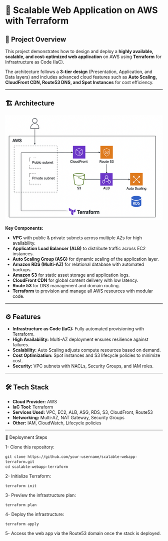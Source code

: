 # 🚀 Scalable Web Application on AWS with Terraform

## 📌 Project Overview
This project demonstrates how to design and deploy a **highly available, scalable, and cost-optimized web application** on AWS using **Terraform** for Infrastructure as Code (IaC).

The architecture follows a **3-tier design** (Presentation, Application, and Data layers) and includes advanced cloud features such as **Auto Scaling, CloudFront CDN, Route53 DNS, and Spot Instances** for cost efficiency.

---

## 🏗️ Architecture

![AWS Architecture Diagram](./Architecture%20Diagram.png)

**Key Components:**
- **VPC** with public & private subnets across multiple AZs for high availability.
- **Application Load Balancer (ALB)** to distribute traffic across EC2 instances.
- **Auto Scaling Group (ASG)** for dynamic scaling of the application layer.
- **Amazon RDS (Multi-AZ)** for relational database with automated backups.
- **Amazon S3** for static asset storage and application logs.
- **CloudFront CDN** for global content delivery with low latency.
- **Route 53** for DNS management and domain routing.
- **Terraform** to provision and manage all AWS resources with modular code.

---

## ⚙️ Features

- **Infrastructure as Code (IaC):** Fully automated provisioning with Terraform.
- **High Availability:** Multi-AZ deployment ensures resilience against failures.
- **Scalability:** Auto Scaling adjusts compute resources based on demand.
- **Cost Optimization:** Spot instances and S3 lifecycle policies to minimize cost.
- **Security:** VPC subnets with NACLs, Security Groups, and IAM roles.

---

## 🛠️ Tech Stack

- **Cloud Provider:** AWS  
- **IaC Tool:** Terraform  
- **Services Used:** VPC, EC2, ALB, ASG, RDS, S3, CloudFront, Route53  
- **Networking:** Multi-AZ, NAT Gateway, Security Groups  
- **Other:** IAM, CloudWatch, Lifecycle policies  

---

🚀 Deployment Steps

1- Clone this repository:

~~~
git clone https://github.com/your-username/scalable-webapp-terraform.git
cd scalable-webapp-terraform
~~~

2- Initialize Terraform:

~~~
terraform init
~~~

3- Preview the infrastructure plan:

~~~
terraform plan
~~~

4- Deploy the infrastructure:

~~~
terraform apply
~~~

5- Access the web app via the Route53 domain once the stack is deployed.